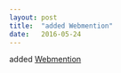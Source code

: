 ```yaml
---
layout: post
title:  "added Webmention"
date:   2016-05-24
---
```


added <a href="http://www.w3.org/TR/webmention/">Webmention</a>